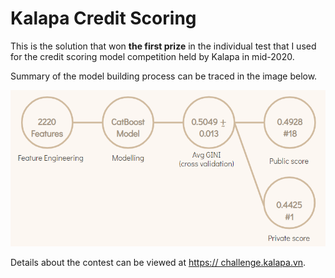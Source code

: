 # Kalapa Credit Scoring

This is the solution that won **the first prize** in the individual test that I used for the credit scoring model competition held by Kalapa in mid-2020. 

Summary of the model building process can be traced in the image below.

![Result](modeling_summary.PNG)


Details about the contest can be viewed at [https:// challenge.kalapa.vn](https://challenge.kalapa.vn).